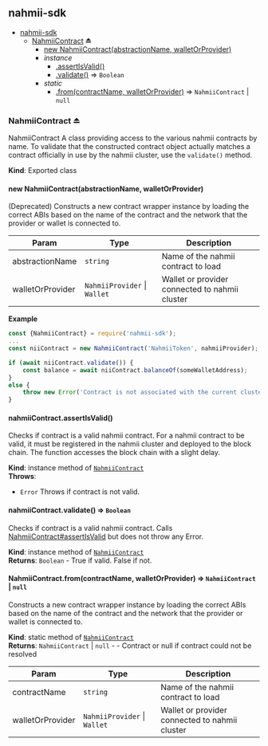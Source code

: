 <a name="module_nahmii-sdk"></a>

## nahmii-sdk

* [nahmii-sdk](#module_nahmii-sdk)
    * [NahmiiContract](#exp_module_nahmii-sdk--NahmiiContract) ⏏
        * [new NahmiiContract(abstractionName, walletOrProvider)](#new_module_nahmii-sdk--NahmiiContract_new)
        * _instance_
            * [.assertIsValid()](#module_nahmii-sdk--NahmiiContract+assertIsValid)
            * [.validate()](#module_nahmii-sdk--NahmiiContract+validate) ⇒ <code>Boolean</code>
        * _static_
            * [.from(contractName, walletOrProvider)](#module_nahmii-sdk--NahmiiContract.from) ⇒ <code>NahmiiContract</code> \| <code>null</code>

<a name="exp_module_nahmii-sdk--NahmiiContract"></a>

### NahmiiContract ⏏
NahmiiContract
A class providing access to the various nahmii contracts by name.
To validate that the constructed contract object actually matches a contract
officially in use by the nahmii cluster, use the `validate()` method.

**Kind**: Exported class  
<a name="new_module_nahmii-sdk--NahmiiContract_new"></a>

#### new NahmiiContract(abstractionName, walletOrProvider)
(Deprecated) Constructs a new contract wrapper instance by loading the correct ABIs
based on the name of the contract and the network that the provider or
wallet is connected to.


| Param | Type | Description |
| --- | --- | --- |
| abstractionName | <code>string</code> | Name of the nahmii contract to load |
| walletOrProvider | <code>NahmiiProvider</code> \| <code>Wallet</code> | Wallet or provider connected to nahmii cluster |

**Example**  
```js
const {NahmiiContract} = require('nahmii-sdk');
...
const niiContract = new NahmiiContract('NahmiiToken', nahmiiProvider);

if (await niiContract.validate()) {
    const balance = await niiContract.balanceOf(someWalletAddress);
}
else {
    throw new Error('Contract is not associated with the current cluster');
}
```
<a name="module_nahmii-sdk--NahmiiContract+assertIsValid"></a>

#### nahmiiContract.assertIsValid()
Checks if contract is a valid nahmii contract.
For a nahmii contract to be valid, it must be
registered in the nahmii cluster and deployed to the block chain.
The function accesses the block chain with a slight delay.

**Kind**: instance method of [<code>NahmiiContract</code>](#exp_module_nahmii-sdk--NahmiiContract)  
**Throws**:

- <code>Error</code> Throws if contract is not valid.

<a name="module_nahmii-sdk--NahmiiContract+validate"></a>

#### nahmiiContract.validate() ⇒ <code>Boolean</code>
Checks if contract is a valid nahmii contract.
Calls [NahmiiContract#assertIsValid](NahmiiContract#assertIsValid) but does not throw any Error.

**Kind**: instance method of [<code>NahmiiContract</code>](#exp_module_nahmii-sdk--NahmiiContract)  
**Returns**: <code>Boolean</code> - True if valid. False if not.  
<a name="module_nahmii-sdk--NahmiiContract.from"></a>

#### NahmiiContract.from(contractName, walletOrProvider) ⇒ <code>NahmiiContract</code> \| <code>null</code>
Constructs a new contract wrapper instance by loading the correct ABIs
based on the name of the contract and the network that the provider or
wallet is connected to.

**Kind**: static method of [<code>NahmiiContract</code>](#exp_module_nahmii-sdk--NahmiiContract)  
**Returns**: <code>NahmiiContract</code> \| <code>null</code> - - Contract or null if contract could not be resolved  

| Param | Type | Description |
| --- | --- | --- |
| contractName | <code>string</code> | Name of the nahmii contract to load |
| walletOrProvider | <code>NahmiiProvider</code> \| <code>Wallet</code> | Wallet or provider connected to nahmii cluster |

